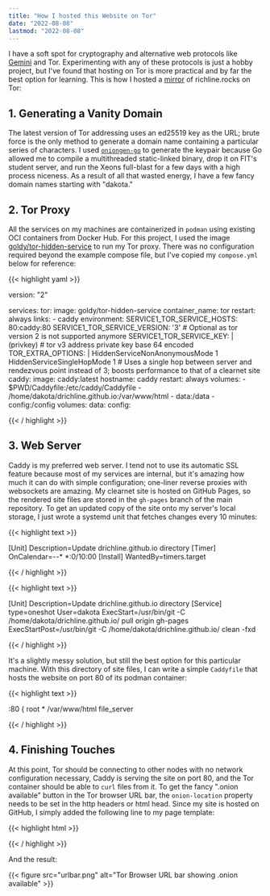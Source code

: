 ```yaml
---
title: "How I hosted this Website on Tor"
date: "2022-08-08"
lastmod: "2022-08-08"
---
```


I have a soft spot for cryptography and alternative web protocols like [Gemini](https://gemini.circumlunar.space/) and Tor. Experimenting with any of these protocols is just a hobby project, but I've found that hosting on Tor is more practical and by far the best option for learning. This is how I hosted a [mirror](http://dakota3sjlgd5qt5nygektopktodk4krxw56xhkyzljhxuj3kroz5qqd.onion) of richline.rocks on Tor:

## 1. Generating a Vanity Domain

The latest version of Tor addressing uses an ed25519 key as the URL; brute force is the only method to generate a domain name containing a particular series of characters. I used [`oniongen-go`](https://github.com/rdkr/oniongen-go) to generate the keypair because Go allowed me to compile a multithreaded static-linked binary, drop it on FIT's student server, and run the Xeons full-blast for a few days with a high process niceness. As a result of all that wasted energy, I have a few fancy domain names starting with "dakota."

## 2. Tor Proxy

All the services on my machines are containerized in `podman` using existing OCI containers from Docker Hub. For this project, I used the image [goldy/tor-hidden-service](https://hub.docker.com/r/goldy/tor-hidden-service/) to run my Tor proxy. There was no configuration required beyond the example compose file, but I've copied my `compose.yml` below for reference:

{{< highlight yaml >}}

version: "2"

services:
  tor:
    image: goldy/tor-hidden-service
    container_name: tor
    restart: always
    links:
      - caddy
    environment:
        SERVICE1_TOR_SERVICE_HOSTS: 80:caddy:80
        SERVICE1_TOR_SERVICE_VERSION: '3'
        # Optional as tor version 2 is not supported anymore
        SERVICE1_TOR_SERVICE_KEY: |
          (privkey)
        # tor v3 address private key base 64 encoded
        TOR_EXTRA_OPTIONS: |
          HiddenServiceNonAnonymousMode 1
          HiddenServiceSingleHopMode 1
        # Uses a single hop between server and rendezvous point instead of 3; boosts performance to that of a clearnet site
  caddy:
    image: caddy:latest
    hostname: caddy
    restart: always
    volumes:
      - $PWD/Caddyfile:/etc/caddy/Caddyfile
      - /home/dakota/drichline.github.io:/var/www/html
      - data:/data
      - config:/config
volumes:
  data:
  config:

{{< / highlight >}}

## 3. Web Server
Caddy is my preferred web server. I tend not to use its automatic SSL feature because most of my services are internal, but it's amazing how much it can do with simple configuration; one-liner reverse proxies with websockets are amazing. My clearnet site is hosted on GitHub Pages, so the rendered site files are stored in the `gh-pages` branch of the main repository. To get an updated copy of the site onto my server's local storage, I just wrote a systemd unit that fetches changes every 10 minutes:

{{< highlight text >}}

[Unit]
Description=Update drichline.github.io directory
[Timer]
OnCalendar=*-*-* *:0/10:00
[Install]
WantedBy=timers.target


{{< / highlight >}}

{{< highlight text >}}

[Unit]
Description=Update drichline.github.io directory
[Service]
type=oneshot
User=dakota
ExecStart=/usr/bin/git -C /home/dakota/drichline.github.io/ pull origin gh-pages
ExecStartPost=/usr/bin/git -C /home/dakota/drichline.github.io/ clean -fxd

{{< / highlight >}}

It's a slightly messy solution, but still the best option for this particular machine. With this directory of site files, I can write a simple `Caddyfile` that hosts the website on port 80 of its podman container:

{{< highlight text >}}

:80 {
    root * /var/www/html
    file_server

{{< / highlight >}}

## 4. Finishing Touches

At this point, Tor should be connecting to other nodes with no network configuration necessary, Caddy is serving the site on port 80, and the Tor container should be able to `curl` files from it. To get the fancy ".onion available" button in the Tor browser URL bar, the `onion-location` property needs to be set in the http headers or html head. Since my site is hosted on GitHub, I simply added the following line to my page template:

{{< highlight html >}}

<meta http-equiv="onion-location" content="http://dakota3sjlgd5qt5nygektopktodk4krxw56xhkyzljhxuj3kroz5qqd.onion" />

{{< / highlight >}}

And the result:

{{< figure src="urlbar.png" alt="Tor Browser URL bar showing .onion available" >}}